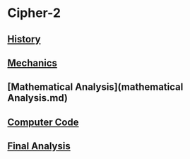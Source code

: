 # Cipher-2




## [History](history.md)
## [Mechanics](Mechanics.md)
## [Mathematical Analysis](mathematical Analysis.md)
## [Computer Code](https://github.com/NicoleYoung01/Cipher-2/blob/Computer_code/Book%20Cipher_%20computer%20code.md)
## [Final Analysis](https://github.com/NicoleYoung01/Cipher-2/blob/main/Final%20Analysis.md)



